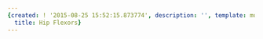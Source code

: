 ```yaml
---
{created: ! '2015-08-25 15:52:15.873774', description: '', template: muscle.html,
  title: Hip Flexors}
---
```

